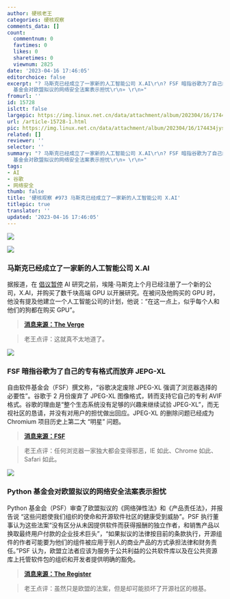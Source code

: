 ```yaml
---
author: 硬核老王
categories: 硬核观察
comments_data: []
count:
  commentnum: 0
  favtimes: 0
  likes: 0
  sharetimes: 0
  viewnum: 2825
date: '2023-04-16 17:46:05'
editorchoice: false
excerpt: "? 马斯克已经成立了一家新的人工智能公司 X.AI\r\n? FSF 暗指谷歌为了自己的专有格式而放弃 JEPG-XL\r\n? Python
  基金会对欧盟拟议的网络安全法案表示担忧\r\n» \r\n»"
fromurl: ''
id: 15728
islctt: false
largepic: https://img.linux.net.cn/data/attachment/album/202304/16/174434jysgfm44d8muhy2p.jpg
url: /article-15728-1.html
pic: https://img.linux.net.cn/data/attachment/album/202304/16/174434jysgfm44d8muhy2p.jpg.thumb.jpg
related: []
reviewer: ''
selector: ''
summary: "? 马斯克已经成立了一家新的人工智能公司 X.AI\r\n? FSF 暗指谷歌为了自己的专有格式而放弃 JEPG-XL\r\n? Python
  基金会对欧盟拟议的网络安全法案表示担忧\r\n» \r\n»"
tags:
- AI
- 谷歌
- 网络安全
thumb: false
title: '硬核观察 #973 马斯克已经成立了一家新的人工智能公司 X.AI'
titlepic: true
translator: ''
updated: '2023-04-16 17:46:05'
---
```


![](https://img.linux.net.cn/data/attachment/album/202304/16/174434jysgfm44d8muhy2p.jpg)


![](https://img.linux.net.cn/data/attachment/album/202304/16/174442wl8vbmklc1t9g1m7.jpg)


### 马斯克已经成立了一家新的人工智能公司 X.AI


据报道，在 [倡议暂停](/article-15673-1.html) AI 研究之前，埃隆·马斯克上个月已经注册了一个新的公司，X.AI，并购买了数千块高端 GPU 以开展研究。在被问及他购买的 GPU 时，他没有提及他建立一个人工智能公司的计划，他说：“在这一点上，似乎每个人和他们的狗都在购买 GPU”。



> 
> **[消息来源：The Verge](https://www.theverge.com/2023/4/14/23684005/elon-musk-new-ai-company-x)**
> 
> 
> 



> 
> 老王点评：这就真不太地道了。
> 
> 
> 


![](https://img.linux.net.cn/data/attachment/album/202304/16/174455pvwpw9we3lr9waee.jpg)


### FSF 暗指谷歌为了自己的专有格式而放弃 JEPG-XL


自由软件基金会（FSF）撰文称，“谷歌决定废除 JPEG-XL 强调了浏览器选择的必要性”。谷歌于 2 月份废弃了 JPEG-XL 图像格式，转而支持它自己的专利 AVIF 格式。谷歌的理由是“整个生态系统没有足够的兴趣来继续试验 JPEG-XL”，而无视社区的恳请，并没有对用户的担忧做出回应。JPEG-XL 的删除问题已经成为 Chromium 项目历史上第二大 “明星” 问题。



> 
> **[消息来源：FSF](https://www.fsf.org/blogs/community/googles-decision-to-deprecate-jpeg-xl-emphasizes-the-need-for-browser-choice-and-free-formats)**
> 
> 
> 



> 
> 老王点评：任何浏览器一家独大都会变得邪恶，IE 如此、Chrome 如此、Safari 如此。
> 
> 
> 


![](https://img.linux.net.cn/data/attachment/album/202304/16/174505z0h9wwmchrrmhhci.jpg)


### Python 基金会对欧盟拟议的网络安全法案表示担忧


Python 基金会（PSF）审查了欧盟拟议的《网络弹性法》和《产品责任法》，并报告说 “这些问题使我们组织的使命和开源软件社区的健康受到威胁”。PSF 执行董事认为这些法案“没有区分从未因提供软件而获得报酬的独立作者，和销售产品以换取最终用户付款的企业技术巨头”，“如果拟议的法律按目前的条款执行，开源组件的作者可能要为他们的组件被应用于别人的商业产品的方式承担法律和财务责任。”PSF 认为，欧盟立法者应该为服务于公共利益的公共软件库以及在公共资源库上托管软件包的组织和开发者提供明确的豁免。



> 
> **[消息来源：The Register](https://www.theregister.com/2023/04/12/python_management_eu/)**
> 
> 
> 



> 
> 老王点评：虽然只是欧盟的法案，但是却可能损坏了开源社区的根基。
> 
> 
>